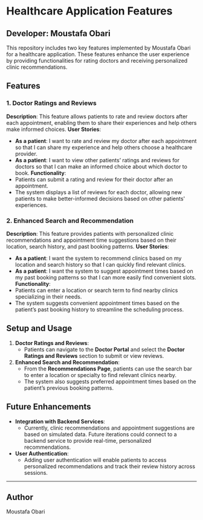 # Healthcare Application Features

## Developer: Moustafa Obari

This repository includes two key features implemented by Moustafa Obari for a healthcare application. These features enhance the user experience by providing functionalities for rating doctors and receiving personalized clinic recommendations.

## Features
### 1. Doctor Ratings and Reviews
**Description**: 
This feature allows patients to rate and review doctors after each appointment, enabling them to share their experiences and help others make informed choices.
**User Stories**:
- **As a patient**: I want to rate and review my doctor after each appointment so that I can share my experience and help others choose a healthcare provider.
- **As a patient**: I want to view other patients’ ratings and reviews for doctors so that I can make an informed choice about which doctor to book.
**Functionality**:
- Patients can submit a rating and review for their doctor after an appointment.
- The system displays a list of reviews for each doctor, allowing new patients to make better-informed decisions based on other patients' experiences.
### 2. Enhanced Search and Recommendation
**Description**:
This feature provides patients with personalized clinic recommendations and appointment time suggestions based on their location, search history, and past booking patterns.
**User Stories**:
- **As a patient**: I want the system to recommend clinics based on my location and search history so that I can quickly find relevant clinics.
- **As a patient**: I want the system to suggest appointment times based on my past booking patterns so that I can more easily find convenient slots.
**Functionality**:
- Patients can enter a location or search term to find nearby clinics specializing in their needs.
- The system suggests convenient appointment times based on the patient’s past booking history to streamline the scheduling process.
## Setup and Usage
1. **Doctor Ratings and Reviews**:
   - Patients can navigate to the **Doctor Portal** and select the **Doctor Ratings and Reviews** section to submit or view reviews.
2. **Enhanced Search and Recommendation**:
   - From the **Recommendations Page**, patients can use the search bar to enter a location or specialty to find relevant clinics nearby.
   - The system also suggests preferred appointment times based on the patient’s previous booking patterns.
## Future Enhancements
- **Integration with Backend Services**: 
   - Currently, clinic recommendations and appointment suggestions are based on simulated data. Future iterations could connect to a backend service to provide real-time, personalized recommendations.
- **User Authentication**:
   - Adding user authentication will enable patients to access personalized recommendations and track their review history across sessions.

---

## Author

Moustafa Obari
